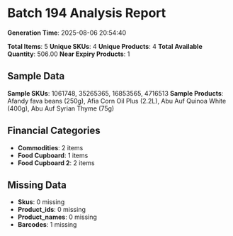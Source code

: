 # Batch 194 Analysis Report

**Generation Time**: 2025-08-06 20:54:40

**Total Items**: 5
**Unique SKUs**: 4
**Unique Products**: 4
**Total Available Quantity**: 506.00
**Near Expiry Products**: 1

## Sample Data
**Sample SKUs**: 1061748, 35265365, 16853565, 4716513
**Sample Products**: Afandy fava beans (250g), Afia Corn Oil Plus (2.2L), Abu Auf Quinoa White (400g), Abu Auf Syrian Thyme (75g)

## Financial Categories
- **Commodities**: 2 items
- **Food Cupboard**: 1 items
- **Food Cupboard 2**: 2 items

## Missing Data
- **Skus**: 0 missing
- **Product_ids**: 0 missing
- **Product_names**: 0 missing
- **Barcodes**: 1 missing
